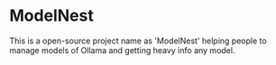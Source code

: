 # ModelNest
This is a open-source project name as 'ModelNest' helping people to manage models of Ollama and getting heavy info any model.
